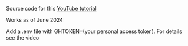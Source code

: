 Source code for this [YouTube tutorial](https://www.youtube.com/watch?v=sf3y50qwloA)

Works as of June 2024

Add a .env file with GHTOKEN=(your personal access token).  For details see the video